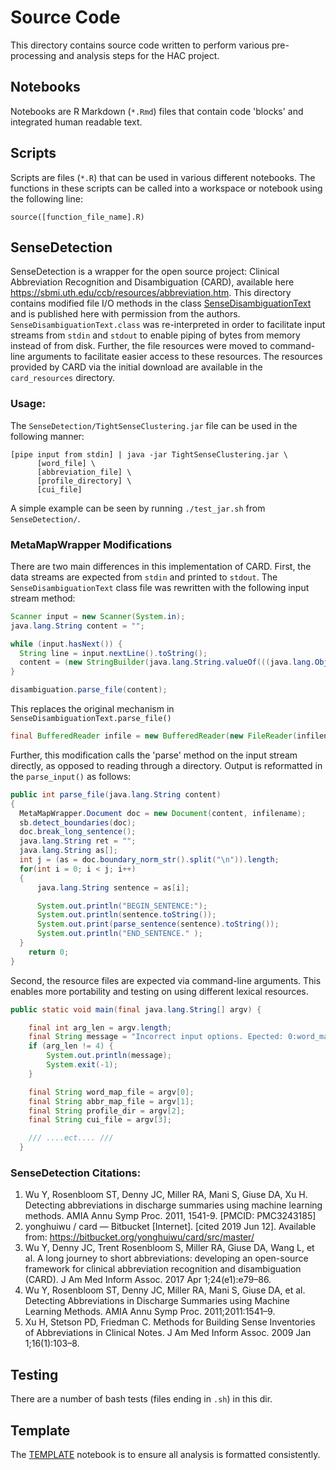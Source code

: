 # Source Code
This directory contains source code written to perform various pre-processing and analysis steps for the HAC project.

## Notebooks
Notebooks are R Markdown (`*.Rmd`) files that contain code 'blocks' and integrated human readable text.

## Scripts
Scripts are files (`*.R`) that can be used in various different notebooks. The functions in these scripts can be called into a workspace or notebook using the following line:

```
source([function_file_name].R)
```

## SenseDetection

SenseDetection is a wrapper for the open source project: Clinical Abbreviation Recognition and Disambiguation (CARD), available here https://sbmi.uth.edu/ccb/resources/abbreviation.htm. This directory contains modified file I/O methods in the class [SenseDisambiguationText](TightClusteringSenseDetection/bin/MetaMapWrapper/SenseDisambiguationText.class) and is published here with permission from the authors. `SenseDisambiguationText.class` was re-interpreted in order to facilitate input streams from `stdin` and `stdout` to enable piping of bytes from memory instead of from disk. Further, the file resources were moved to command-line arguments to facilitate easier access to these resources. The resources provided by CARD via the initial download are available in the `card_resources` directory.

### Usage:
The `SenseDetection/TightSenseClustering.jar` file can be used in the following manner:

```
[pipe input from stdin] | java -jar TightSenseClustering.jar \
      [word_file] \
      [abbreviation_file] \
      [profile_directory] \
      [cui_file]

```

A simple example can be seen by running `./test_jar.sh` from `SenseDetection/`.


### MetaMapWrapper Modifications

There are two main differences in this implementation of CARD. First, the data streams are expected from `stdin` and printed to `stdout`. The `SenseDisambiguationText` class file was rewritten with the following input stream method:


```java
Scanner input = new Scanner(System.in);
java.lang.String content = "";

while (input.hasNext()) {
  String line = input.nextLine().toString();
  content = (new StringBuilder(java.lang.String.valueOf(((java.lang.Object) (content))))).append(line).append("\n").toString();
}

disambiguation.parse_file(content);
```

This replaces the original mechanism in `SenseDisambiguationText.parse_file()`

```java
final BufferedReader infile = new BufferedReader(new FileReader(infilename));
```

Further, this modification calls the 'parse' method on the input stream directly, as opposed to reading through a directory. Output is reformatted in the `parse_input()` as follows:

```java
public int parse_file(java.lang.String content)
{
  MetaMapWrapper.Document doc = new Document(content, infilename);
  sb.detect_boundaries(doc);
  doc.break_long_sentence();
  java.lang.String ret = "";
  java.lang.String as[];
  int j = (as = doc.boundary_norm_str().split("\n")).length;
  for(int i = 0; i < j; i++)
  {
      java.lang.String sentence = as[i];

      System.out.println("BEGIN_SENTENCE:");
      System.out.println(sentence.toString());
      System.out.print(parse_sentence(sentence).toString());
      System.out.println("END_SENTENCE." );
  }
    return 0;
}
```

Second, the resource files are expected via command-line arguments. This enables more portability and testing on using different lexical resources.

```java
public static void main(final java.lang.String[] argv) {

    final int arg_len = argv.length;
    final String message = "Incorrect input options. Epected: 0:word_map_file, 1:abbr_map_file, 2:profile_dir, 3:cui_file ";
    if (arg_len != 4) {
        System.out.println(message);
        System.exit(-1);
    }

    final String word_map_file = argv[0];
    final String abbr_map_file = argv[1];
    final String profile_dir = argv[2];
    final String cui_file = argv[3];

    /// ....ect.... ///
  }

```

### SenseDetection Citations:

1. Wu Y, Rosenbloom ST, Denny JC, Miller RA, Mani S, Giuse DA, Xu H. Detecting abbreviations in discharge summaries using machine learning methods. AMIA Annu Symp Proc. 2011, 1541-9. [PMCID: PMC3243185]
1. yonghuiwu / card — Bitbucket [Internet]. [cited 2019 Jun 12]. Available from: https://bitbucket.org/yonghuiwu/card/src/master/
1. Wu Y, Denny JC, Trent Rosenbloom S, Miller RA, Giuse DA, Wang L, et al. A long journey to short abbreviations: developing an open-source framework for clinical abbreviation recognition and disambiguation (CARD). J Am Med Inform Assoc. 2017 Apr 1;24(e1):e79–86.
1. Wu Y, Rosenbloom ST, Denny JC, Miller RA, Mani S, Giuse DA, et al. Detecting Abbreviations in Discharge Summaries using Machine Learning Methods. AMIA Annu Symp Proc. 2011;2011:1541–9.
1. Xu H, Stetson PD, Friedman C. Methods for Building Sense Inventories of Abbreviations in Clinical Notes. J Am Med Inform Assoc. 2009 Jan 1;16(1):103–8.

## Testing
There are a number of bash tests (files ending in `.sh`) in this dir.

## Template
The [TEMPLATE](template.Rmd) notebook is to ensure all analysis is formatted consistently.
